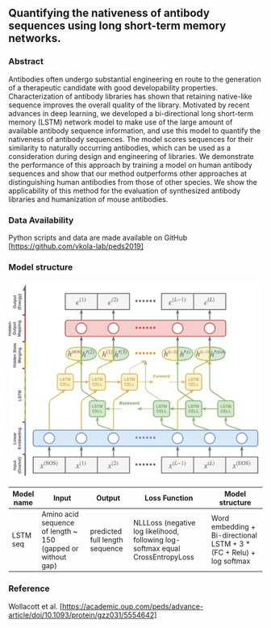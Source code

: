 ## Quantifying the nativeness of antibody sequences using long short-term memory networks.

### Abstract

Antibodies often undergo substantial engineering en route to the generation of a therapeutic candidate with good developability properties. Characterization of antibody libraries has shown that retaining native-like sequence improves the overall quality of the library. Motivated by recent advances in deep learning, we developed a bi-directional long short-term memory (LSTM) network model to make use of the large amount of available antibody sequence information, and use this model to quantify the nativeness of antibody sequences. The model scores sequences for their similarity to naturally occurring antibodies, which can be used as a consideration during design and engineering of libraries. We demonstrate the performance of this approach by training a model on human antibody sequences and show that our method outperforms other approaches at distinguishing human antibodies from those of other species. We show the applicability of this method for the evaluation of synthesized antibody libraries and humanization of mouse antibodies.

### Data Availability

Python scripts and data are made available on GitHub [https://github.com/vkola-lab/peds2019]

### Model structure
![avatar](LSTMseq_model_struct.png)

| Model name | Input | Output | Loss Function | Model structure |
| ---------- | ----- | ------ | ------------- | --------------- |
| LSTM seq | Amino acid sequence of length ~ 150 (gapped or without gap) | predicted full length sequence | NLLLoss (negative log likelihood, following log-softmax equal CrossEntropyLoss | Word embedding + Bi-directional LSTM + 3 * (FC + Relu) + log softmax | 

### Reference

Wollacott et al. [https://academic.oup.com/peds/advance-article/doi/10.1093/protein/gzz031/5554642]
